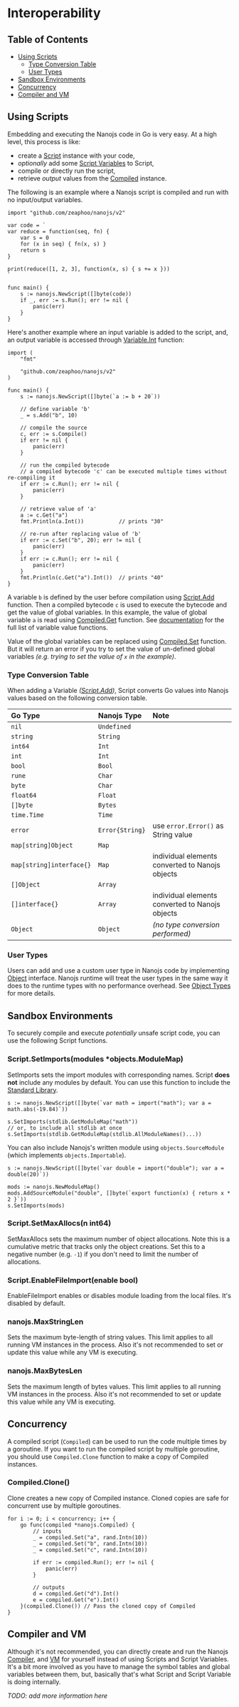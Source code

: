 # Interoperability

## Table of Contents

- [Using Scripts](#using-scripts)
  - [Type Conversion Table](#type-conversion-table)
  - [User Types](#user-types)
- [Sandbox Environments](#sandbox-environments)
- [Concurrency](#concurrency)
- [Compiler and VM](#compiler-and-vm)

## Using Scripts

Embedding and executing the Nanojs code in Go is very easy. At a high level,
this process is like:

- create a [Script](https://godoc.org/github.com/zeaphoo/nanojs#Script) instance with
your code,
- _optionally_ add some
[Script Variables](https://godoc.org/github.com/zeaphoo/nanojs#Variable) to Script,
- compile or directly run the script,
- retrieve _output_ values from the
[Compiled](https://godoc.org/github.com/zeaphoo/nanojs#Compiled) instance.

The following is an example where a Nanojs script is compiled and run with no
input/output variables.

```golang
import "github.com/zeaphoo/nanojs/v2"

var code = `
var reduce = function(seq, fn) {
    var s = 0
    for (x in seq) { fn(x, s) }
    return s
}

print(reduce([1, 2, 3], function(x, s) { s += x }))
`

func main() {
    s := nanojs.NewScript([]byte(code))
    if _, err := s.Run(); err != nil {
        panic(err)
    }
}
```

Here's another example where an input variable is added to the script, and, an
output variable is accessed through
[Variable.Int](https://godoc.org/github.com/zeaphoo/nanojs#Variable.Int) function:

```golang
import (
    "fmt"

    "github.com/zeaphoo/nanojs/v2"
)

func main() {
    s := nanojs.NewScript([]byte(`a := b + 20`))

    // define variable 'b'
    _ = s.Add("b", 10)

    // compile the source
    c, err := s.Compile()
    if err != nil {
        panic(err)
    }

    // run the compiled bytecode
    // a compiled bytecode 'c' can be executed multiple times without re-compiling it
    if err := c.Run(); err != nil {
        panic(err)
    }

    // retrieve value of 'a'
    a := c.Get("a")
    fmt.Println(a.Int())           // prints "30"

    // re-run after replacing value of 'b'
    if err := c.Set("b", 20); err != nil {
        panic(err)
    }
    if err := c.Run(); err != nil {
        panic(err)
    }
    fmt.Println(c.Get("a").Int())  // prints "40"
}
```

A variable `b` is defined by the user before compilation using
[Script.Add](https://godoc.org/github.com/zeaphoo/nanojs#Script.Add) function. Then a
compiled bytecode `c` is used to execute the bytecode and get the value of
global variables. In this example, the value of global variable `a` is read
using [Compiled.Get](https://godoc.org/github.com/zeaphoo/nanojs#Compiled.Get)
function. See
[documentation](https://godoc.org/github.com/zeaphoo/nanojs#Variable) for the
full list of variable value functions.

Value of the global variables can be replaced using
[Compiled.Set](https://godoc.org/github.com/zeaphoo/nanojs#Compiled.Set) function.
But it will return an error if you try to set the value of un-defined global
variables _(e.g. trying to set the value of `x` in the example)_.

### Type Conversion Table

When adding a Variable
_([Script.Add](https://godoc.org/github.com/zeaphoo/nanojs#Script.Add))_, Script
converts Go values into Nanojs values based on the following conversion table.

| Go Type | Nanojs Type | Note |
| :--- | :--- | :--- |
|`nil`|`Undefined`||
|`string`|`String`||
|`int64`|`Int`||
|`int`|`Int`||
|`bool`|`Bool`||
|`rune`|`Char`||
|`byte`|`Char`||
|`float64`|`Float`||
|`[]byte`|`Bytes`||
|`time.Time`|`Time`||
|`error`|`Error{String}`|use `error.Error()` as String value|
|`map[string]Object`|`Map`||
|`map[string]interface{}`|`Map`|individual elements converted to Nanojs objects|
|`[]Object`|`Array`||
|`[]interface{}`|`Array`|individual elements converted to Nanojs objects|
|`Object`|`Object`|_(no type conversion performed)_|

### User Types

Users can add and use a custom user type in Nanojs code by implementing
[Object](https://godoc.org/github.com/zeaphoo/nanojs#Object) interface. Nanojs runtime
will treat the user types in the same way it does to the runtime types with no
performance overhead. See
[Object Types](https://github.com/zeaphoo/nanojs/blob/master/docs/objects.md) for
more details.

## Sandbox Environments

To securely compile and execute _potentially_ unsafe script code, you can use
the following Script functions.

### Script.SetImports(modules *objects.ModuleMap)

SetImports sets the import modules with corresponding names. Script **does not**
include any modules by default. You can use this function to include the
[Standard Library](https://github.com/zeaphoo/nanojs/blob/master/docs/stdlib.md).

```golang
s := nanojs.NewScript([]byte(`var math = import("math"); var a = math.abs(-19.84)`))

s.SetImports(stdlib.GetModuleMap("math"))
// or, to include all stdlib at once
s.SetImports(stdlib.GetModuleMap(stdlib.AllModuleNames()...))
```

You can also include Nanojs's written module using `objects.SourceModule`
(which implements `objects.Importable`).

```golang
s := nanojs.NewScript([]byte(`var double = import("double"); var a = double(20)`))

mods := nanojs.NewModuleMap()
mods.AddSourceModule("double", []byte(`export function(x) { return x * 2 }`))
s.SetImports(mods)
```

### Script.SetMaxAllocs(n int64)

SetMaxAllocs sets the maximum number of object allocations. Note this is a
cumulative metric that tracks only the object creations. Set this to a negative
number (e.g. `-1`) if you don't need to limit the number of allocations.

### Script.EnableFileImport(enable bool)

EnableFileImport enables or disables module loading from the local files. It's
disabled by default.

### nanojs.MaxStringLen

Sets the maximum byte-length of string values. This limit applies to all
running VM instances in the process. Also it's not recommended to set or update
this value while any VM is executing.

### nanojs.MaxBytesLen

Sets the maximum length of bytes values. This limit applies to all running VM
instances in the process. Also it's not recommended to set or update this value
while any VM is executing.

## Concurrency

A compiled script (`Compiled`) can be used to run the code multiple
times by a goroutine. If you want to run the compiled script by multiple
goroutine, you should use `Compiled.Clone` function to make a copy of Compiled
instances.

### Compiled.Clone()

Clone creates a new copy of Compiled instance. Cloned copies are safe for
concurrent use by multiple goroutines.

```golang
for i := 0; i < concurrency; i++ {
    go func(compiled *nanojs.Compiled) {
        // inputs
        _ = compiled.Set("a", rand.Intn(10))
        _ = compiled.Set("b", rand.Intn(10))
        _ = compiled.Set("c", rand.Intn(10))

        if err := compiled.Run(); err != nil {
            panic(err)
        }

        // outputs
        d = compiled.Get("d").Int()
        e = compiled.Get("e").Int()
    }(compiled.Clone()) // Pass the cloned copy of Compiled
}
```

## Compiler and VM

Although it's not recommended, you can directly create and run the Nanojs
[Compiler](https://godoc.org/github.com/zeaphoo/nanojs#Compiler), and
[VM](https://godoc.org/github.com/zeaphoo/nanojs#VM) for yourself instead of using
Scripts and Script Variables. It's a bit more involved as you have to manage
the symbol tables and global variables between them, but, basically that's what
Script and Script Variable is doing internally.

_TODO: add more information here_
